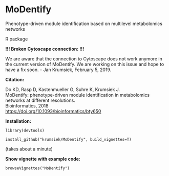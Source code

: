 # MoDentify
Phenotype-driven module identification based on multilevel metabolomics networks

R package

**!!! Broken Cytoscape connection: !!!**

We are aware that the connection to Cytoscape does not work anymore in the current version of MoDentify. We are working on this issue and hope to have a fix soon. - Jan Krumsiek, February 5, 2019.

**Citation:**

Do KD, Rasp D, Kastenmueller G, Suhre K, Krumsiek J.  
MoDentify: phenotype-driven module identification in metabolomics networks at different resolutions.  
Bioinformatics, 2018  
https://doi.org/10.1093/bioinformatics/bty650

**Installation:**

`library(devtools)`

`install_github("krumsiek/MoDentify", build_vignettes=T)`

(takes about a minute)

**Show vignette with example code:**

`browseVignettes("MoDentify")`
